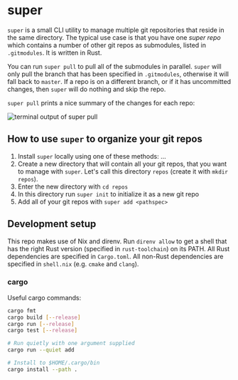 # super

`super` is a small CLI utility to manage multiple git repositories that reside
in the same directory. The typical use case is that you have one *super repo*
which contains a number of other git repos as submodules, listed in
`.gitmodules`. It is written in Rust.

You can run `super pull` to pull all of the submodules in parallel. `super`
will only pull the branch that has been specified in `.gitmodules`, otherwise it
will fall back to `master`. If a repo is on a different branch, or if it has
uncommitted changes, then `super` will do nothing and skip the repo.

`super pull` prints a nice summary of the changes for each repo:

![terminal output of super pull](https://github.com/rkrzr/super/assets/82817/d75a810a-c03e-4c25-8b93-86678c2ab0e2)


## How to use `super` to organize your git repos

1. Install `super` locally using one of these methods: ...
2. Create a new directory that will contain all your git repos, that you want to
   manage with `super`. Let's call this directory `repos` (create it with `mkdir
   repos`).
3. Enter the new directory with `cd repos`
4. In this directory run `super init` to initialize it as a new git repo
5. Add all of your git repos with `super add <pathspec>`

## Development setup

This repo makes use of Nix and direnv. Run `direnv allow` to get a shell that
has the right Rust version (specified in `rust-toolchain`) on its PATH. All Rust
dependencies are specified in `Cargo.toml`. All non-Rust dependencies are
specified in `shell.nix` (e.g. `cmake` and `clang`).

###  cargo

Useful cargo commands:

```bash
cargo fmt
cargo build [--release]
cargo run [--release]
cargo test [--release]

# Run quietly with one argument supplied
cargo run --quiet add

# Install to $HOME/.cargo/bin
cargo install --path .
```
